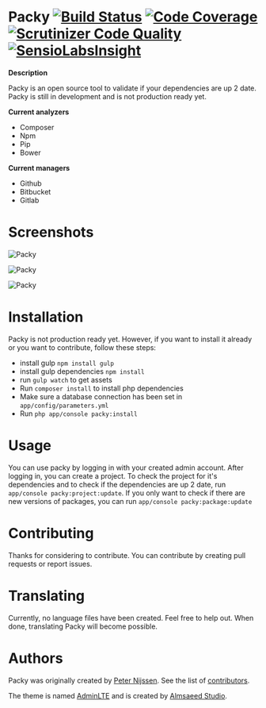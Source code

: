 Packy [![Build Status](https://scrutinizer-ci.com/g/peternijssen/packy/badges/build.png?b=master)](https://scrutinizer-ci.com/g/peternijssen/packy/build-status/master) [![Code Coverage](https://scrutinizer-ci.com/g/peternijssen/packy/badges/coverage.png?b=master)](https://scrutinizer-ci.com/g/peternijssen/packy/?branch=master) [![Scrutinizer Code Quality](https://scrutinizer-ci.com/g/peternijssen/packy/badges/quality-score.png?b=master)](https://scrutinizer-ci.com/g/peternijssen/packy/?branch=master) [![SensioLabsInsight](https://insight.sensiolabs.com/projects/d43bceaf-afaa-48fd-99ce-52cb437e5d73/mini.png)](https://insight.sensiolabs.com/projects/d43bceaf-afaa-48fd-99ce-52cb437e5d73)
=====

**Description**

Packy is an open source tool to validate if your dependencies are up 2 date. Packy is still in development and is not production ready yet.

**Current analyzers**
- Composer
- Npm
- Pip
- Bower

**Current managers**
- Github
- Bitbucket
- Gitlab

Screenshots
=====

![Packy](http://i60.tinypic.com/2mgtxdj.png)

![Packy](http://i61.tinypic.com/x4q4ao.png)

![Packy](http://i61.tinypic.com/2zqv695.png)

Installation
=====

Packy is not production ready yet. However, if you want to install it already or you want to contribute, follow these steps:
- install gulp `npm install gulp`
- install gulp dependencies `npm install `
- run `gulp watch` to get assets
- Run `composer install` to install php dependencies
- Make sure a database connection has been set in `app/config/parameters.yml`
- Run `php app/console packy:install`

Usage
=====

You can use packy by logging in with your created admin account. After logging in, you can create a project. To check the project for it's dependencies and to check if the dependencies are up 2 date, run `app/console packy:project:update`.
If you only want to check if there are new versions of packages, you can run `app/console packy:package:update`


Contributing
=====

Thanks for considering to contribute. You can contribute by creating pull requests or report issues.

Translating
=====

Currently, no language files have been created. Feel free to help out. When done, translating Packy will become possible.

Authors
=====

Packy was originally created by [Peter Nijssen](https://www.peternijssen.nl).
See the list of [contributors](https://github.com/peternijssen/packy/graphs/contributors).

The theme is named [AdminLTE](https://github.com/almasaeed2010/AdminLTE) and is created by [Almsaeed Studio](http://www.almsaeedstudio.com/).
